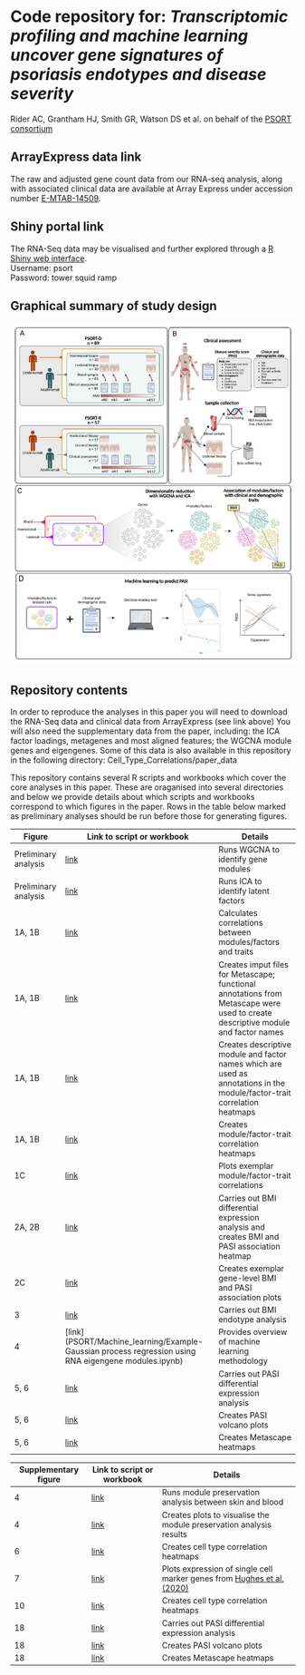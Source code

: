 # Code repository for: *Transcriptomic profiling and machine learning uncover gene signatures of psoriasis endotypes and disease severity*
Rider AC, Grantham HJ, Smith GR, Watson DS et al. on behalf of the [PSORT consortium](http://www.psort.org.uk/)
## ArrayExpress data link
The raw and adjusted gene count data from our RNA-seq analysis, along with associated clinical data are available at Array Express under accession number [E-MTAB-14509](https://www.ebi.ac.uk/biostudies/arrayexpress/studies?query=E-MTAB-14509).
## Shiny portal link
The RNA-Seq data may be visualised and further explored through a [R Shiny web interface](https://shiny-whri-c4tb.hpc.qmul.ac.uk/psort/).  
Username: psort  
Password: tower squid ramp
##  Graphical summary of study design 
<img src='./Images/PSORT schematic 11-06-25 cropped.png'>  

## Repository contents
In order to reproduce the analyses in this paper you will need to download the RNA-Seq data and clinical data from ArrayExpress (see link above) You will also need the supplementary data from the paper, including: the ICA factor loadings, metagenes and most aligned features; the WGCNA module genes and eigengenes. Some of this data is also available in this repository in the following directory: Cell_Type_Correlations/paper_data

This repository contains several R scripts and workbooks which cover the core analyses in this paper. These are oraganised into several directories and below we provide details about which scripts and workbooks correspond to which figures in the paper. Rows in the table below marked as preliminary analyses should be run before those for generating figures.

| Figure | Link to script or workbook | Details |
|------------------|---------------------------|---------------------------|
| Preliminary analysis | [link](/WGCNA/01_Module_identification.md) | Runs WGCNA to identify gene modules|
| Preliminary analysis | [link](/Factor_analysis/factor_analysis.md) | Runs ICA to identify latent factors |
| 1A, 1B | [link](/WGCNA/03_Get_disease_and_disease_severity_correlations.md) | Calculates correlations between modules/factors and traits |
| 1A, 1B | [link](/WGCNA/04_Metascape_inputs.md) | Creates imput files for Metascape; functional annotations from Metascape were used to create descriptive module and factor names |
| 1A, 1B | [link](/WGCNA/05_Module_factor_names.R) | Creates descriptive module and factor names which are used as annotations in the module/factor-trait correlation heatmaps |
| 1A, 1B | [link](/WGCNA/06_Trait_correlation_heatmaps.md) | Creates module/factor-trait correlation heatmaps |
| 1C | [link](/WGCNA/07_Trait_correlation_plots.md) | Plots exemplar module/factor-trait correlations |
| 2A, 2B | [link](/Factor_analysis/factor_analysis.md) | Carries out BMI differential expression analysis and creates BMI and PASI association heatmap |
| 2C | [link](/WGCNA/08_Gene-level_trait_correlation_plots.R) | Creates exemplar gene-level BMI and PASI association plots |
| 3 | [link](/Factor_analysis/factor_analysis.md) | Carries out BMI endotype analysis |
| 4 | [link](PSORT/Machine_learning/Example- Gaussian process regression using RNA eigengene modules.ipynb) | Provides overview of machine learning methodology |
| 5, 6 | [link](/PASI_differential_expression_analysis/02_5_2_dea_DR_bdrug.md) | Carries out PASI differential expression analysis |
| 5, 6 | [link](/PASI_differential_expression_analysis/02_5_6_mod_fact_col_vp.md) | Creates PASI volcano plots |
| 5, 6 | [link](/PASI_differential_expression_analysis/02_5_5_mod_fact_col_hm.md) | Creates Metascape heatmaps |

| Supplementary figure | Link to script or workbook | Details |
|------------------|---------------------------|---------------------------|
| 4 | [link](/WGCNA/10_Module_preservation_analysis.R) | Runs module preservation analysis between skin and blood |
| 4 | [link](/WGCNA/11_Module_preservation_plots.md) | Creates plots to visualise the module preservation analysis results |
| 6 | [link](/Cell_Type_Correlations/01_correlation_heatmaps.md) | Creates cell type correlation heatmaps |
| 7 | [link](/WGCNA/09_Broad_single_cell_heatmaps.md) | Plots expression of single cell marker genes from [Hughes et al. (2020)](https://www.sciencedirect.com/science/article/pii/S107476132030409X?via%3Dihub) |
| 10 | [link](/Cell_Type_Correlations/01_correlation_heatmaps.md) | Creates cell type correlation heatmaps |
| 18 | [link](/PASI_differential_expression_analysis/02_5_2_dea_DR_bdrug.md) | Carries out PASI differential expression analysis |
| 18 | [link](/PASI_differential_expression_analysis/02_5_6_mod_fact_col_vp.md) | Creates PASI volcano plots |
| 18 | [link](/PASI_differential_expression_analysis/02_5_5_mod_fact_col_hm.md) | Creates Metascape heatmaps |
